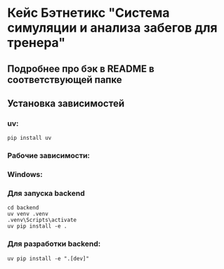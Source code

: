 # Кейс Бэтнетикс "Система симуляции и анализа забегов для тренера"
## Подробнее про бэк в README в соответствующей папке
## Установка зависимостей 
### uv:
```shell
pip install uv
```
### Рабочие зависимости:
### Windows:
### Для запуска backend
```shell
cd backend
uv venv .venv
.venv\Scripts\activate
uv pip install -e .
```
### Для разработки backend:
```shell
uv pip install -e ".[dev]"
```
